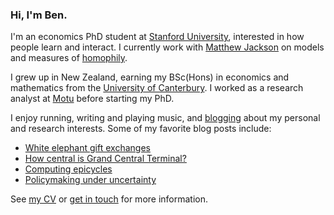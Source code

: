 ### Hi, I'm Ben.

I'm an economics PhD student at [Stanford University](https://economics.stanford.edu), interested in how people learn and interact.
I currently work with [Matthew Jackson](https://web.stanford.edu/~jacksonm/bio.html) on models and measures of [homophily](https://en.wikipedia.org/wiki/Homophily).

I grew up in New Zealand, earning my BSc(Hons) in economics and mathematics from the [University of Canterbury](https://www.canterbury.ac.nz).
I worked as a research analyst at [Motu](https://www.motu.nz) before starting my PhD.

I enjoy running, writing and playing music, and [blogging](/blog/) about my personal and research interests.
Some of my favorite blog posts include:

* [White elephant gift exchanges](/blog/white-elephant-gift-exchanges/)
* [How central is Grand Central Terminal?](/blog/how-central-grand-central-terminal/)
* [Computing epicycles](/blog/computing-epicycles/)
* [Policymaking under uncertainty](/blog/policymaking-under-uncertainty/)

See [my CV](/cv.pdf) or [get in touch](mailto:bldavies@stanford.edu) for more information.
